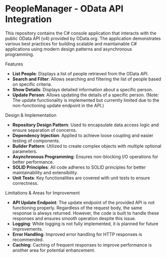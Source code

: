 # PeopleManager - OData API Integration

This repository contains the C# console application that interacts with the public OData API (v4) provided by OData.org. The application demonstrates various best practices for building scalable and maintainable C# applications using modern design patterns and asynchronous programming.

Features
-	**List People**: Displays a list of people retrieved from the OData API.
-	**Search and Filter**: Allows searching and filtering the list of people based on specific criteria.
-	**Show Details**: Displays detailed information about a specific person.
-	**Update Person**: Allows updating the details of a specific person. (Note: The update functionality is implemented but currently limited due to the non-functioning update endpoint in the API.)

Design & Implementation
-	**Repository Design Pattern**: Used to encapsulate data access logic and ensure separation of concerns.
-	**Dependency Injection**: Applied to achieve loose coupling and easier testing of components.
-	**Builder Pattern**: Utilized to create complex objects with multiple optional parameters.
-	**Asynchronous Programming**: Ensures non-blocking I/O operations for better performance.
-	**SOLID Principles**: All code adheres to SOLID principles for better maintainability and extensibility.
-	**Unit Tests**: Key functionalities are covered with unit tests to ensure correctness.

Limitations & Areas for Improvement
-	**API Update Endpoint**: The update endpoint of the provided API is not functioning properly. Regardless of the request body, the same response is always returned. However, the code is built to handle these responses and ensures smooth operation despite this issue.
-	**Logging**: While logging is not fully implemented, it is planned for future improvements.
-	**Error Handling**: Improved error handling for HTTP responses is recommended.
-	**Caching**: Caching of frequent responses to improve performance is another area for potential enhancement.
